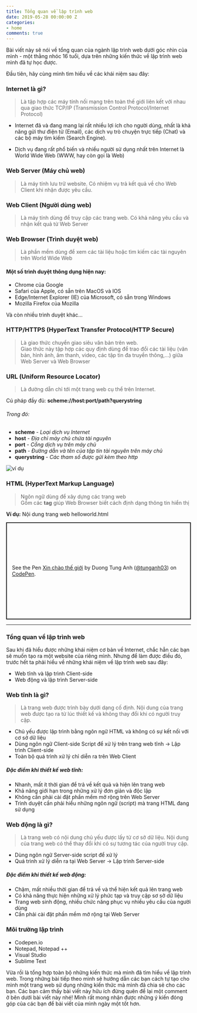 ```yaml
---
title: Tổng quan về lập trình web
date: 2019-05-28 00:00:00 Z
categories:
- home
comments: true
---
```


<p class="lead">Bài viết này sẽ nói về tổng quan của ngành lập trình web dưới góc nhìn của mình - một thằng nhóc 16 tuổi, dựa trên những kiến thức về lập trình web mình đã tự học được.</p>

Đầu tiên, hãy cùng mình tìm hiểu về các khái niệm sau đây:

### Internet là gì?
>Là tập hợp các máy tính nối mạng trên toàn thế giới liên kết với nhau qua giao thức TCP/IP (Transmission Control Protocol/Internet Protocol)

* Internet đã và đang mang lại rất nhiều lợi ích cho người dùng, nhất là khả năng gửi thư điện tử (Email), các dịch vụ trò chuyện trực tiếp (Chat) và các bộ máy tìm kiếm (Search Engine).

* Dịch vụ đang rất phổ biến và nhiều người sử dụng nhất trên Internet là World Wide Web (WWW, hay còn gọi là Web)

### Web Server (Máy chủ web)
>Là máy tính lưu trữ website. Có nhiệm vụ trả kết quả về cho Web Client khi nhận được yêu cầu.

### Web Client (Người dùng web)
>Là máy tính dùng để truy cập các trang web. Có khả năng yêu cầu và nhận kết quả từ Web Server

### Web Browser (Trình duyệt web)
>Là phần mềm dùng để xem các tài liệu hoặc tìm kiếm các tài nguyên trên World Wide Web

#### Một số trình duyệt thông dụng hiện nay:  
* Chrome của Google
* Safari của Apple, có sẵn trên MacOS và IOS
* Edge/Internet Explorer (IE) của Microsoft, có sẵn trong Windows
* Mozilla Firefox của Mozilla

Và còn nhiều trình duyệt khác...

### HTTP/HTTPS (HyperText Transfer Protocol/HTTP Secure)
>Là giao thức chuyển giao siêu văn bản trên web.  
>Giao thức này tập hợp các quy định dùng để trao đổi các tài liệu (văn bản, hình ảnh, âm thanh, video, các tập tin đa truyền thông,...) giữa Web Server và Web Browser

### URL (Uniform Resource Locator)
>Là đường dẫn chỉ tới một trang web cụ thể trên Internet.

Cú pháp đầy đủ: <strong>scheme://host:port/path?querystring</strong>  
###### Trong đó:  
* **scheme** - *Loại dịch vụ Internet*
* **host** - *Địa chỉ máy chủ chứa tài nguyên*
* **port** - *Cổng dịch vụ trên máy chủ*
* **path** - *Đường dẫn và tên của tập tin tài nguyên trên máy chủ*
* **querystring** - *Các tham số được gửi kèm theo http*

![ví dụ](/img/url-uniform-resource-locator.png "ví dụ")

### HTML (HyperText Markup Language)
>Ngôn ngữ dùng để xây dựng các trang web  
>Gồm các **tag** giúp Web Browser biết cách định dạng thông tin hiển thị

**Ví dụ:** Nội dung trang web helloworld.html
<p class="codepen" data-height="265" data-theme-id="0" data-default-tab="html,result" data-user="tunganh03" data-slug-hash="yWqNVR" style="height: 265px; box-sizing: border-box; display: flex; align-items: center; justify-content: center; border: 2px solid; margin: 1em 0; padding: 1em;" data-pen-title="Xin chào thế giới">
  <span>See the Pen <a href="https://codepen.io/tunganh03/pen/yWqNVR/">
  Xin chào thế giới</a> by Duong Tung Anh (<a href="https://codepen.io/tunganh03">@tunganh03</a>)
  on <a href="https://codepen.io">CodePen</a>.</span>
</p>
<script async src="https://static.codepen.io/assets/embed/ei.js"></script>
  
---
### Tổng quan về lập trình web
Sau khi đã hiểu được những khái niệm cơ bản về Internet, chắc hẳn các bạn sẽ muốn tạo ra một website của riêng mình. Nhưng để làm được điều đó, trước hết ta phải hiểu về những khái niệm về lập trình web sau đây:

* Web tĩnh và lập trình Client-side
* Web động và lập trình Server-side

### Web tĩnh là gì?
>Là trang web được trình bày dưới dạng cố định. Nội dung của trang web được tạo ra từ lúc thiết kế và không thay đổi khi có người truy cập.

* Chủ yếu được lập trình bằng ngôn ngữ HTML và không có sự kết nối với cơ sở dữ liệu
* Dùng ngôn ngữ Client-side Script để xử lý trên trang web tĩnh &rarr; Lập trình Client-side
* Toàn bộ quá trình xử lý chỉ diễn ra trên Web Client

##### Đặc điểm khi thiết kế web tĩnh:
* Nhanh, mất ít thời gian để trả về kết quả và hiện lên trang web
* Khả năng giới hạn trong những xử lý đơn giản và độc lập
* Không cần phải cài đặt phần mềm mở rộng trên Web Server
* Trình duyệt cần phải hiểu những ngôn ngữ (script) mà trang HTML đang sử dụng

### Web động là gì?
>Là trang web có nội dung chủ yếu được lấy từ cơ sở dữ liệu. Nội dung của trang web có thể thay đổi khi có sự tương tác của người truy cập.

* Dùng ngôn ngữ Server-side script để xử lý
* Quá trình xử lý diễn ra tại Web Server &rarr; Lập trình Server-side

##### Đặc điểm khi thiết kế web động:
* Chậm, mất nhiều thời gian để trả về và thể hiện kết quả lên trang web
* Có khả năng thực hiện những xử lý phức tạp và truy cập sơ sở dữ liệu
* Trang web sinh động, nhiều chức năng phục vụ nhiều yêu cầu của người dùng
* Cần phải cài đặt phần mềm mở rộng tại Web Server

### Môi trường lập trình
* Codepen.io
* Notepad, Notepad ++
* Visual Studio
* Sublime Text

Vừa rồi là tổng hợp toàn bộ những kiến thức mà mình đã tìm hiểu về lập trình web. Trong những bài tiếp theo mình sẽ hướng dẫn các bạn cách tự tạo cho mình một trang web sử dụng những kiến thức mà mình đã chia sẻ cho các bạn. Các bạn cảm thấy bài viết này hữu ích đừng quên để lại một comment ở bên dưới bài viết này nhé! Mình rất mong nhận được những ý kiến đóng góp của các bạn để bài viết của mình ngày một tốt hơn.

